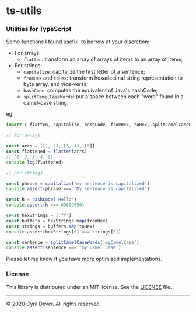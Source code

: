 # ts-utils

### Utilities for TypeScript

Some functions I found useful, to borrow at your discretion:
* For arrays:
  * `flatten`: transform an array of arrays of items to an array of items;
* For strings:
  * `capitalize`: capitalize the first letter of a sentence;
  * `fromHex` and `toHex`: transform hexadecimal string representation to byte array, and vice-versa;
  * `hashCode`: computes the equivalent of Java's hashCode;
  * `splitCamelCaseWords`: put a space between each "word" found in a camel-case string.

eg.
```typescript
import { flatten, capitalize, hashCode, fromHex, toHex, splitCamelCaseWords } from 'ts-utils'

// For arrays

const arrs = [[1, 2], [3, 4], [5]]
const flattened = flatten(arrs)
// [1, 2, 3, 4, 5]
console.log(flattened)

// For strings

const phrase = capitalize('my sentence is capitalized')
console.assert(phrase === 'My sentence is capitalized')

const h = hashCode('Hello')
console.assert(h === 69609650)

const hexStrings = ['ff']
const buffers = hexStrings.map(fromHex)
const strings = buffers.map(toHex)
console.assert(hexStrings[0] === strings[0])

const sentence = splitCamelCaseWords('myCamelCase')
console.assert(sentence === 'my Camel Case')
```

Please let me know if you have more optimized implementations.


### License

This library is distributed under an MIT license.
See the [LICENSE](LICENSE) file.


<hr />
&copy; 2020 Cyril Dever. All rights reserved.